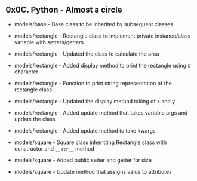 ## 0x0C. Python - Almost a circle

* models/base - Base class to be inherited by subsequent classes

* models/rectangle - Rectangle class to implement private instance/class variable with setters/getters
* models/rectangle - Updated the class to calculate the area
* models/rectangle - Added display method to print the rectangle using # character
* models/rectangle - Function to print string representation of the rectangle class
* models/rectangle - Updated the display method taking of x and y
* models/rectangle - Added update method that takes variable args and update the class
* models/rectangle - Added update method to take kwargs

* models/square - Square class inheritting Rectangle class with constructor and `__str__` method
* models/square - Added public setter and getter for size
* models/square - Update method that assigns value to attributes
